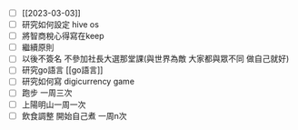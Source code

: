 - [ ] [[2023-03-03]]
- [ ] 研究如何設定 hive os  
- [ ] 將智商稅心得寫在keep  
- [ ] 繼續原則  
- [ ] 以後不簽名 不參加社長大選那堂課(與世界為敵 大家都與眾不同 做自己就好)  
- [ ] 研究go語言  [[go語言]]
- [ ] 研究如何寫 digicurrency game  
- [ ] 跑步 一周三次  
- [ ] 上陽明山一周一次  
- [ ] 飲食調整 開始自己煮 一周n次